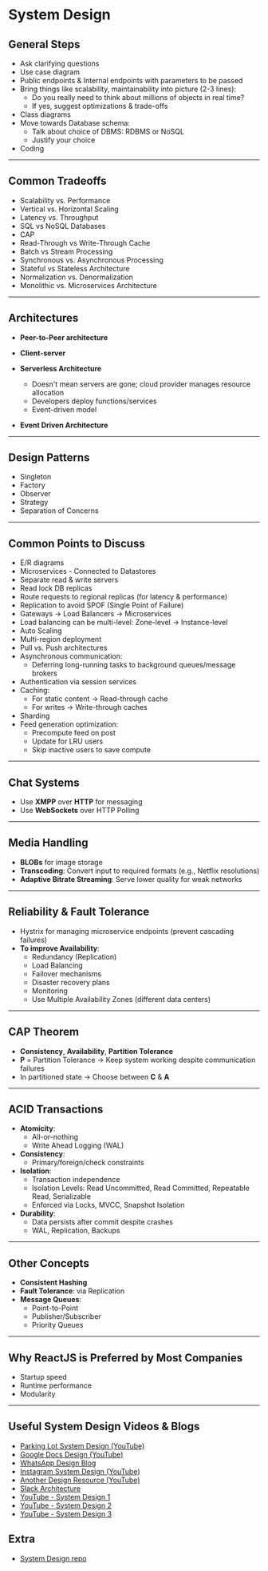 # System Design

## General Steps

- Ask clarifying questions
- Use case diagram
- Public endpoints & Internal endpoints with parameters to be passed
- Bring things like scalability, maintainability into picture (2-3 lines):
  - Do you really need to think about millions of objects in real time?
  - If yes, suggest optimizations & trade-offs
- Class diagrams
- Move towards Database schema:
  - Talk about choice of DBMS: RDBMS or NoSQL
  - Justify your choice
- Coding

---

## **Common Tradeoffs**

- Scalability vs. Performance  
- Vertical vs. Horizontal Scaling  
- Latency vs. Throughput  
- SQL vs NoSQL Databases  
- CAP  
- Read-Through vs Write-Through Cache  
- Batch vs Stream Processing  
- Synchronous vs. Asynchronous Processing  
- Stateful vs Stateless Architecture  
- Normalization vs. Denormalization  
- Monolithic vs. Microservices Architecture  

---

## **Architectures**

- **Peer-to-Peer architecture**
- **Client-server**
- **Serverless Architecture**  
  - Doesn't mean servers are gone; cloud provider manages resource allocation  
  - Developers deploy functions/services  
  - Event-driven model

- **Event Driven Architecture**

---

## **Design Patterns**

- Singleton  
- Factory  
- Observer  
- Strategy  
- Separation of Concerns  

---

## **Common Points to Discuss**

- E/R diagrams  
- Microservices - Connected to Datastores  
- Separate read & write servers  
- Read lock DB replicas  
- Route requests to regional replicas (for latency & performance)  
- Replication to avoid SPOF (Single Point of Failure)  
- Gateways → Load Balancers → Microservices  
- Load balancing can be multi-level: Zone-level → Instance-level  
- Auto Scaling  
- Multi-region deployment  
- Pull vs. Push architectures  
- Asynchronous communication:  
  - Deferring long-running tasks to background queues/message brokers  
- Authentication via session services  
- Caching:  
  - For static content → Read-through cache  
  - For writes → Write-through caches  
- Sharding  
- Feed generation optimization:  
  - Precompute feed on post  
  - Update for LRU users  
  - Skip inactive users to save compute

---

## **Chat Systems**

- Use **XMPP** over **HTTP** for messaging  
- Use **WebSockets** over HTTP Polling  

---

## **Media Handling**

- **BLOBs** for image storage  
- **Transcoding**: Convert input to required formats (e.g., Netflix resolutions)  
- **Adaptive Bitrate Streaming**: Serve lower quality for weak networks  

---

## **Reliability & Fault Tolerance**

- Hystrix for managing microservice endpoints (prevent cascading failures)  
- **To improve Availability**:
  - Redundancy (Replication)
  - Load Balancing
  - Failover mechanisms
  - Disaster recovery plans
  - Monitoring
  - Use Multiple Availability Zones (different data centers)

---

## **CAP Theorem**

- **Consistency**, **Availability**, **Partition Tolerance**  
- **P** = Partition Tolerance → Keep system working despite communication failures  
- In partitioned state → Choose between **C** & **A**

---

## **ACID Transactions**

- **Atomicity**:
  - All-or-nothing
  - Write Ahead Logging (WAL)
- **Consistency**:
  - Primary/foreign/check constraints
- **Isolation**:
  - Transaction independence
  - Isolation Levels: Read Uncommitted, Read Committed, Repeatable Read, Serializable
  - Enforced via Locks, MVCC, Snapshot Isolation
- **Durability**:
  - Data persists after commit despite crashes
  - WAL, Replication, Backups

---

## **Other Concepts**

- **Consistent Hashing**
- **Fault Tolerance**: via Replication
- **Message Queues**:
  - Point-to-Point
  - Publisher/Subscriber
  - Priority Queues

---

## **Why ReactJS is Preferred by Most Companies**

- Startup speed  
- Runtime performance  
- Modularity  

---

## **Useful System Design Videos & Blogs**

- [Parking Lot System Design (YouTube)](https://www.youtube.com/watch?v=NtMvNh0WFVM)  
- [Google Docs Design (YouTube)](https://www.youtube.com/watch?v=2auwirNBvGg)  
- [WhatsApp Design Blog](https://blog.algomaster.io/p/design-a-chat-application-like-whatsapp)  
- [Instagram System Design (YouTube)](https://www.youtube.com/watch?v=VJpfO6KdyWE)  
- [Another Design Resource (YouTube)](https://www.youtube.com/watch?v=psQzyFfsUGU)  
- [Slack Architecture](https://systemdesign.one/slack-architecture/)  
- [YouTube - System Design 1](https://www.youtube.com/watch?v=U0xTu6E2CT8)  
- [YouTube - System Design 2](https://www.youtube.com/watch?v=iRhSAR3ldTw)  
- [YouTube - System Design 3](https://www.youtube.com/watch?v=G32ThJakeHk)

## **Extra**
- [System Design repo](https://github.com/ashishps1/awesome-system-design-resources)
